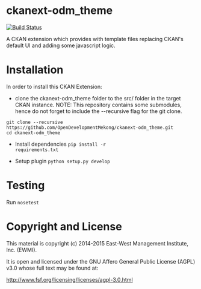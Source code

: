ckanext-odm_theme
=================

[![Build Status](https://travis-ci.org/OpenDevelopmentMekong/ckanext-odm_theme.svg?branch=master)](https://travis-ci.org/OpenDevelopmentMekong/ckanext-odm_theme)

A CKAN extension which provides with template files replacing CKAN's default UI and adding some javascript logic.

# Installation

In order to install this CKAN Extension:

  * clone the ckanext-odm_theme folder to the src/ folder in the target CKAN instance. NOTE: This repository contains some submodules, hence do not forget to include the --recursive flag for the git clone.

 ```
 git clone --recursive https://github.com/OpenDevelopmentMekong/ckanext-odm_theme.git
 cd ckanext-odm_theme
 ```

 * Install dependencies
 <code>pip install -r requirements.txt</code>

 * Setup plugin
 <code>python setup.py develop</code>

# Testing

  Run ```nosetest```

# Copyright and License

This material is copyright (c) 2014-2015 East-West Management Institute, Inc. (EWMI).

It is open and licensed under the GNU Affero General Public License (AGPL) v3.0 whose full text may be found at:

http://www.fsf.org/licensing/licenses/agpl-3.0.html
